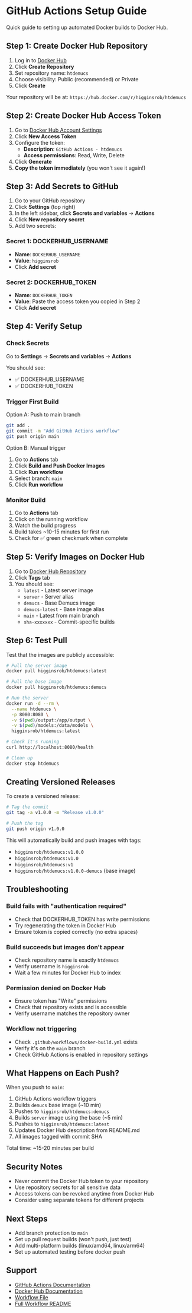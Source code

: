 # GitHub Actions Setup Guide

Quick guide to setting up automated Docker builds to Docker Hub.

## Step 1: Create Docker Hub Repository

1. Log in to [Docker Hub](https://hub.docker.com/)
2. Click **Create Repository**
3. Set repository name: `htdemucs`
4. Choose visibility: Public (recommended) or Private
5. Click **Create**

Your repository will be at: `https://hub.docker.com/r/higginsrob/htdemucs`

## Step 2: Create Docker Hub Access Token

1. Go to [Docker Hub Account Settings](https://hub.docker.com/settings/security)
2. Click **New Access Token**
3. Configure the token:
   - **Description**: `GitHub Actions - htdemucs`
   - **Access permissions**: Read, Write, Delete
4. Click **Generate**
5. **Copy the token immediately** (you won't see it again!)

## Step 3: Add Secrets to GitHub

1. Go to your GitHub repository
2. Click **Settings** (top right)
3. In the left sidebar, click **Secrets and variables** → **Actions**
4. Click **New repository secret**
5. Add two secrets:

### Secret 1: DOCKERHUB_USERNAME
- **Name**: `DOCKERHUB_USERNAME`
- **Value**: `higginsrob`
- Click **Add secret**

### Secret 2: DOCKERHUB_TOKEN
- **Name**: `DOCKERHUB_TOKEN`
- **Value**: Paste the access token you copied in Step 2
- Click **Add secret**

## Step 4: Verify Setup

### Check Secrets
Go to **Settings** → **Secrets and variables** → **Actions**

You should see:
- ✅ DOCKERHUB_USERNAME
- ✅ DOCKERHUB_TOKEN

### Trigger First Build

Option A: Push to main branch
```bash
git add .
git commit -m "Add GitHub Actions workflow"
git push origin main
```

Option B: Manual trigger
1. Go to **Actions** tab
2. Click **Build and Push Docker Images**
3. Click **Run workflow**
4. Select branch: `main`
5. Click **Run workflow**

### Monitor Build

1. Go to **Actions** tab
2. Click on the running workflow
3. Watch the build progress
4. Build takes ~10-15 minutes for first run
5. Check for ✅ green checkmark when complete

## Step 5: Verify Images on Docker Hub

1. Go to [Docker Hub Repository](https://hub.docker.com/r/higginsrob/htdemucs)
2. Click **Tags** tab
3. You should see:
   - `latest` - Latest server image
   - `server` - Server alias
   - `demucs` - Base Demucs image
   - `demucs-latest` - Base image alias
   - `main` - Latest from main branch
   - `sha-xxxxxxx` - Commit-specific builds

## Step 6: Test Pull

Test that the images are publicly accessible:

```bash
# Pull the server image
docker pull higginsrob/htdemucs:latest

# Pull the base image
docker pull higginsrob/htdemucs:demucs

# Run the server
docker run -d --rm \
  --name htdemucs \
  -p 8080:8080 \
  -v $(pwd)/output:/app/output \
  -v $(pwd)/models:/data/models \
  higginsrob/htdemucs:latest

# Check it's running
curl http://localhost:8080/health

# Clean up
docker stop htdemucs
```

## Creating Versioned Releases

To create a versioned release:

```bash
# Tag the commit
git tag -a v1.0.0 -m "Release v1.0.0"

# Push the tag
git push origin v1.0.0
```

This will automatically build and push images with tags:
- `higginsrob/htdemucs:v1.0.0`
- `higginsrob/htdemucs:v1.0`
- `higginsrob/htdemucs:v1`
- `higginsrob/htdemucs:v1.0.0-demucs` (base image)

## Troubleshooting

### Build fails with "authentication required"
- Check that DOCKERHUB_TOKEN has write permissions
- Try regenerating the token in Docker Hub
- Ensure token is copied correctly (no extra spaces)

### Build succeeds but images don't appear
- Check repository name is exactly `htdemucs`
- Verify username is `higginsrob`
- Wait a few minutes for Docker Hub to index

### Permission denied on Docker Hub
- Ensure token has "Write" permissions
- Check that repository exists and is accessible
- Verify username matches the repository owner

### Workflow not triggering
- Check `.github/workflows/docker-build.yml` exists
- Verify it's on the `main` branch
- Check GitHub Actions is enabled in repository settings

## What Happens on Each Push?

When you push to `main`:
1. GitHub Actions workflow triggers
2. Builds `demucs` base image (~10 min)
3. Pushes to `higginsrob/htdemucs:demucs`
4. Builds `server` image using the base (~5 min)
5. Pushes to `higginsrob/htdemucs:latest`
6. Updates Docker Hub description from README.md
7. All images tagged with commit SHA

Total time: ~15-20 minutes per build

## Security Notes

- Never commit the Docker Hub token to your repository
- Use repository secrets for all sensitive data
- Access tokens can be revoked anytime from Docker Hub
- Consider using separate tokens for different projects

## Next Steps

- Add branch protection to `main`
- Set up pull request builds (won't push, just test)
- Add multi-platform builds (linux/amd64, linux/arm64)
- Set up automated testing before docker push

## Support

- [GitHub Actions Documentation](https://docs.github.com/en/actions)
- [Docker Hub Documentation](https://docs.docker.com/docker-hub/)
- [Workflow File](.github/workflows/docker-build.yml)
- [Full Workflow README](.github/workflows/README.md)

